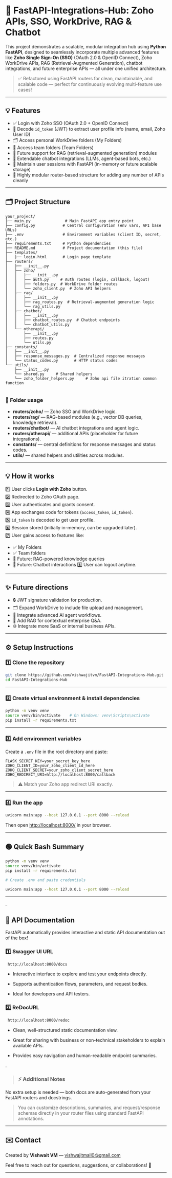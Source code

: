 # 🚀 FastAPI-Integrations-Hub: Zoho APIs, SSO, WorkDrive, RAG & Chatbot

This project demonstrates a scalable, modular integration hub using **Python FastAPI**, designed to seamlessly incorporate multiple advanced features like **Zoho Single Sign-On (SSO)** (OAuth 2.0 & OpenID Connect), Zoho WorkDrive APIs, RAG (Retrieval-Augmented Generation), chatbot integrations, and future enterprise APIs — all under one unified architecture.

> ✅ Refactored using FastAPI routers for clean, maintainable, and scalable code — perfect for continuously evolving multi-feature use cases!

---

## 💡 Features

- ✅ Login with Zoho SSO (OAuth 2.0 + OpenID Connect)
- 🔑 Decode `id_token` (JWT) to extract user profile info (name, email, Zoho User ID)
- 🗂️ Access personal WorkDrive folders (My Folders)
- 👥 Access team folders (Team Folders)
- 🧠 Future support for RAG (retrieval-augmented generation) modules
- 🤖 Extendable chatbot integrations (LLMs, agent-based bots, etc.)
- 💼 Maintain user sessions with FastAPI (in-memory or future scalable storage)
- 🧩 Highly modular router-based structure for adding any number of APIs cleanly

---

## 🗂️ Project Structure

```
your_project/
├── main.py               # Main FastAPI app entry point
├── config.py            # Central configuration (env vars, API base URLs)
├── .env                 # Environment variables (client ID, secret, etc.)
├── requirements.txt     # Python dependencies
├── README.md            # Project documentation (this file)
├── templates/
│   ├── login.html       # Login page template
├── routers/
│   ├── __init__.py
│   ├── zoho/
│   │   ├── __init__.py
│   │   ├── auth.py     # Auth routes (login, callback, logout)
│   │   ├── folders.py  # WorkDrive folder routes
│   │   └── zoho_client.py  # Zoho API helpers
│   ├── rag/
│   │   ├── __init__.py
│   │   ├── rag_routes.py  # Retrieval-augmented generation logic
│   │   └── rag_utils.py
│   ├── chatbot/
│   │   ├── __init__.py
│   │   ├── chatbot_routes.py  # Chatbot endpoints
│   │   └── chatbot_utils.py
│   └── otherapi/
│       ├── __init__.py
│       ├── routes.py
│       └── utils.py
├── constants/
│   ├── __init__.py
│   ├── response_messages.py  # Centralized response messages
│   └── status_codes.py       # HTTP status codes
└── utils/
    ├── __init__.py
    └── shared.py     # Shared helpers
    └── zoho_folder_helpers.py     # Zoho api file itration common function
    
```

### 📁 Folder usage

- **routers/zoho/** — Zoho SSO and WorkDrive logic.
- **routers/rag/** — RAG-based modules (e.g., vector DB queries, knowledge retrieval).
- **routers/chatbot/** — AI chatbot integrations and agent logic.
- **routers/otherapi/** — additional APIs (placeholder for future integrations).
- **constants/** — central definitions for response messages and status codes.
- **utils/** — shared helpers and utilities across modules.

---

## 💡 How it works

1️⃣ User clicks **Login with Zoho** button.  
2️⃣ Redirected to Zoho OAuth page.  
3️⃣ User authenticates and grants consent.  
4️⃣ App exchanges code for tokens (`access_token`, `id_token`).  
5️⃣ `id_token` is decoded to get user profile.  
6️⃣ Session stored (initially in-memory, can be upgraded later).  
7️⃣ User gains access to features like:
   - ✅ My Folders
   - ✅ Team folders
   - 💬 Future: RAG-powered knowledge queries
   - 🤖 Future: Chatbot interactions
8️⃣ User can logout anytime.

---

## ✨ Future directions

- 🔒 JWT signature validation for production.
- 🗂️ Expand WorkDrive to include file upload and management.
- 🤖 Integrate advanced AI agent workflows.
- 🔎 Add RAG for contextual enterprise Q&A.
- 🌐 Integrate more SaaS or internal business APIs.

---

## ⚙️ Setup Instructions

### 1️⃣ Clone the repository

```bash
git clone https://github.com/vishwajitvm/FastAPI-Integrations-Hub.git
cd FastAPI-Integrations-Hub
```

---

### 2️⃣ Create virtual environment & install dependencies

```bash
python -m venv venv
source venv/bin/activate    # On Windows: venv\Scripts\activate
pip install -r requirements.txt
```

---

### 3️⃣ Add environment variables

Create a `.env` file in the root directory and paste:

```env
FLASK_SECRET_KEY=your_secret_key_here
ZOHO_CLIENT_ID=your_zoho_client_id_here
ZOHO_CLIENT_SECRET=your_zoho_client_secret_here
ZOHO_REDIRECT_URI=http://localhost:8000/callback
```

> ⚠️ Match your Zoho app redirect URI exactly.

---

### 4️⃣ Run the app

```bash
uvicorn main:app --host 127.0.0.1 --port 8000 --reload
```

Then open [http://localhost:8000/](http://localhost:8000/) in your browser.

---

## 🟢 Quick Bash Summary

```bash
python -m venv venv
source venv/bin/activate
pip install -r requirements.txt

# Create .env and paste credentials

uvicorn main:app --host 127.0.0.1 --port 8000 --reload
```

---

.

## 📄 API Documentation
FastAPI automatically provides interactive and static API documentation out of the box!

### 1️⃣ Swagger UI URL
```bash
 http://localhost:8000/docs
 ```

- Interactive interface to explore and test your endpoints directly.

- Supports authentication flows, parameters, and request bodies.

- Ideal for developers and API testers.

### 2️⃣ ReDocURL
```bash
 http://localhost:8000/redoc
```
- Clean, well-structured static documentation view.

- Great for sharing with business or non-technical stakeholders to explain available APIs.

- Provides easy navigation and human-readable endpoint summaries.

.



> ### ⚡️ Additional Notes
No extra setup is needed — both docs are auto-generated from your FastAPI routers and docstrings.

> You can customize descriptions, summaries, and request/response schemas directly in your router files using standard FastAPI annotations.



---
## ✉️ Contact

Created by **Vishwait VM** — [vishwajitmall0@gmail.com](mailto:vishwajitmall0@gmail.com)

Feel free to reach out for questions, suggestions, or collaborations! 🚀

---

